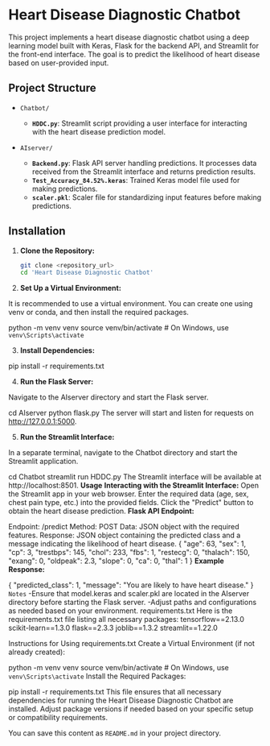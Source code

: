 # Heart Disease Diagnostic Chatbot

This project implements a heart disease diagnostic chatbot using a deep learning model built with Keras, Flask for the backend API, and Streamlit for the front-end interface. The goal is to predict the likelihood of heart disease based on user-provided input.

## Project Structure

- `Chatbot/`
  - **`HDDC.py`**: Streamlit script providing a user interface for interacting with the heart disease prediction model.

- `AIserver/`
  - **`Backend.py`**: Flask API server handling predictions. It processes data received from the Streamlit interface and returns prediction results.
  - **`Test_Accuracy_84.52%.keras`**: Trained Keras model file used for making predictions.
  - **`scaler.pkl`**: Scaler file for standardizing input features before making predictions.

## Installation

1. **Clone the Repository:**

   ```bash
   git clone <repository_url>
   cd 'Heart Disease Diagnostic Chatbot'
2. **Set Up a Virtual Environment:**

It is recommended to use a virtual environment. You can create one using venv or conda, and then install the required packages.


  python -m venv venv
  source venv/bin/activate  # On Windows, use `venv\Scripts\activate`
  
3. **Install Dependencies:**


pip install -r requirements.txt

4. **Run the Flask Server:**

Navigate to the AIserver directory and start the Flask server.


cd AIserver
python flask.py
The server will start and listen for requests on http://127.0.0.1:5000.

5. **Run the Streamlit Interface:**

In a separate terminal, navigate to the Chatbot directory and start the Streamlit application.


cd Chatbot
streamlit run HDDC.py
The Streamlit interface will be available at http://localhost:8501.
**Usage**
**Interacting with the Streamlit Interface:**
Open the Streamlit app in your web browser.
Enter the required data (age, sex, chest pain type, etc.) into the provided fields.
Click the "Predict" button to obtain the heart disease prediction.
**Flask API Endpoint:**

Endpoint: /predict
Method: POST
Data: JSON object with the required features.
Response: JSON object containing the predicted class and a message indicating the likelihood of heart disease.
{
  "age": 63,
  "sex": 1,
  "cp": 3,
  "trestbps": 145,
  "chol": 233,
  "fbs": 1,
  "restecg": 0,
  "thalach": 150,
  "exang": 0,
  "oldpeak": 2.3,
  "slope": 0,
  "ca": 0,
  "thal": 1
}
**Example Response:**

{
  "predicted_class": 1,
  "message": "You are likely to have heart disease."
}
`Notes`
  -Ensure that model.keras and scaler.pkl are located in the AIserver directory before starting the Flask server.
  -Adjust paths and configurations as needed based on your environment.
requirements.txt
Here is the requirements.txt file listing all necessary packages:
tensorflow==2.13.0
scikit-learn==1.3.0
flask==2.3.3
joblib==1.3.2
streamlit==1.22.0

Instructions for Using requirements.txt
Create a Virtual Environment (if not already created):


python -m venv venv
source venv/bin/activate  # On Windows, use `venv\Scripts\activate`
Install the Required Packages:


pip install -r requirements.txt
This file ensures that all necessary dependencies for running the Heart Disease Diagnostic Chatbot are installed. Adjust package versions if needed based on your specific setup or compatibility requirements.



You can save this content as `README.md` in your project directory.
